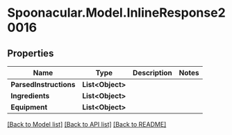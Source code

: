 # Spoonacular.Model.InlineResponse20016

## Properties

Name | Type | Description | Notes
------------ | ------------- | ------------- | -------------
**ParsedInstructions** | **List&lt;Object&gt;** |  | 
**Ingredients** | **List&lt;Object&gt;** |  | 
**Equipment** | **List&lt;Object&gt;** |  | 

[[Back to Model list]](../README.md#documentation-for-models) [[Back to API list]](../README.md#documentation-for-api-endpoints) [[Back to README]](../README.md)

